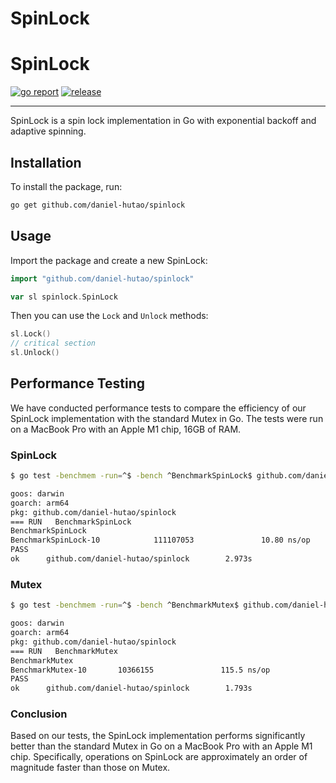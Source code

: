 # SpinLock

# SpinLock

[![go report](https://goreportcard.com/badge/github.com/daniel-hutao/spinlock)](https://goreportcard.com/report/github.com/daniel-hutao/spinlock)
[![release](https://img.shields.io/github/release/daniel-hutao/spinlock.svg)](https://GitHub.com/daniel-hutao/spinlock/releases/)

---

SpinLock is a spin lock implementation in Go with exponential backoff and adaptive spinning.

## Installation

To install the package, run:

```bash
go get github.com/daniel-hutao/spinlock
```

## Usage

Import the package and create a new SpinLock:

```go
import "github.com/daniel-hutao/spinlock"

var sl spinlock.SpinLock
```

Then you can use the `Lock` and `Unlock` methods:

```go
sl.Lock()
// critical section
sl.Unlock()
```

## Performance Testing

We have conducted performance tests to compare the efficiency of our SpinLock implementation with the standard Mutex in Go. The tests were run on a MacBook Pro with an Apple M1 chip, 16GB of RAM.

### SpinLock

```bash
$ go test -benchmem -run=^$ -bench ^BenchmarkSpinLock$ github.com/daniel-hutao/spinlock

goos: darwin
goarch: arm64
pkg: github.com/daniel-hutao/spinlock
=== RUN   BenchmarkSpinLock
BenchmarkSpinLock
BenchmarkSpinLock-10            111107053               10.80 ns/op            0 B/op          0 allocs/op
PASS
ok      github.com/daniel-hutao/spinlock        2.973s
```

### Mutex

```bash
$ go test -benchmem -run=^$ -bench ^BenchmarkMutex$ github.com/daniel-hutao/spinlock

goos: darwin
goarch: arm64
pkg: github.com/daniel-hutao/spinlock
=== RUN   BenchmarkMutex
BenchmarkMutex
BenchmarkMutex-10       10366155               115.5 ns/op             0 B/op          0 allocs/op
PASS
ok      github.com/daniel-hutao/spinlock        1.793s
```

### Conclusion

Based on our tests, the SpinLock implementation performs significantly better than the standard Mutex in Go on a MacBook Pro with an Apple M1 chip. Specifically, operations on SpinLock are approximately an order of magnitude faster than those on Mutex.
